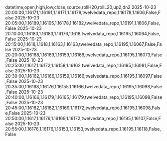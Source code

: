 datetime,open,high,low,close,source,rollH20,rollL20,up2,dn2
2025-10-23 20:00:00,1.16171,1.16191,1.16171,1.16179,twelvedata_repo,1.16178,1.1606,False,False
2025-10-23 20:05:00,1.16189,1.16195,1.16178,1.16182,twelvedata_repo,1.16191,1.1606,False,False
2025-10-23 20:10:00,1.16183,1.16183,1.16176,1.1618,twelvedata_repo,1.16195,1.16064,False,False
2025-10-23 20:15:00,1.1618,1.1618,1.16163,1.16163,twelvedata_repo,1.16195,1.16067,False,False
2025-10-23 20:20:00,1.16168,1.16169,1.16159,1.16166,twelvedata_repo,1.16195,1.16073,False,False
2025-10-23 20:25:00,1.1617,1.16172,1.16158,1.16162,twelvedata_repo,1.16195,1.16081,False,False
2025-10-23 20:30:00,1.16162,1.16166,1.16159,1.16166,twelvedata_repo,1.16195,1.16097,False,False
2025-10-23 20:35:00,1.16168,1.16176,1.16155,1.16166,twelvedata_repo,1.16195,1.16098,False,False
2025-10-23 20:40:00,1.16166,1.16179,1.16165,1.16179,twelvedata_repo,1.16195,1.16098,False,False
2025-10-23 20:45:00,1.16182,1.16182,1.16169,1.16172,twelvedata_repo,1.16195,1.16098,False,False
2025-10-23 20:50:00,1.1617,1.16176,1.16169,1.16172,twelvedata_repo,1.16195,1.16107,False,False
2025-10-23 20:55:00,1.16176,1.16176,1.16153,1.16153,twelvedata_repo,1.16195,1.16118,False,False
